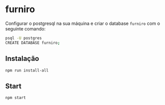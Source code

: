 # furniro

Configurar o postgresql na sua máquina e criar o database `furniro` com o seguinte comando:

```bash
psql -U postgres
CREATE DATABASE furniro;
```

## Instalação

```bash
npm run install-all
```

## Start

```bash
npm start
```



